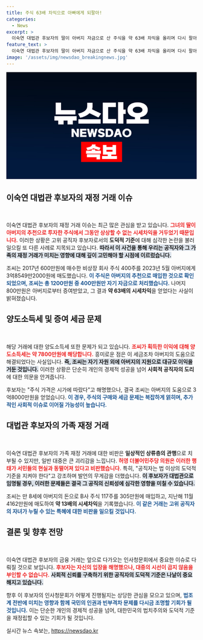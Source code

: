 ```yaml
---
title: 주식 63배 차익으로 아빠에게 되팔아!
categories:
  - News
excerpt: >
  이숙연 대법관 후보자의 딸이 아버지 자금으로 산 주식을 약 63배 차익을 올리며 다시 팔아 논란이 일고 있다. 고위 공직자 후보자가 자녀에게 수억을 물려준 방식이 도덕적 문제로 지적받고, 인사청문회가迫하게 다가온다. 클릭을 유도하는 긴박한 사안이다.
feature_text: >
  이숙연 대법관 후보자의 딸이 아버지 자금으로 산 주식을 약 63배 차익을 올리며 다시 팔아 논란이 일고 있다. 고위 공직자 후보자가 자녀에게 수억을 물려준 방식이 도덕적 문제로 지적받고, 인사청문회가迫하게 다가온다. 클릭을 유도하는 긴박한 사안이다.
image: '/assets/img/newsdao_breakingnews.jpg'
---
```


<p><img src="/assets/img/newsdao_breakingnews.jpg" alt="flaretime 속보" /></p>

<h2 data-ke-size="size26">이숙연 대법관 후보자의 재정 거래 이슈</h2>

<p data-ke-size="size16">&nbsp;</p>

<p>이숙연 대법관 후보자의 재정 거래 이슈는 최근 많은 관심을 받고 있습니다. <b><span style="color: #ee2323;">그녀의 딸이 아버지의 추천으로 투자한 주식에서 그동안 상상할 수 없는 시세차익을 거두었기 때문입니다.</span></b> 이러한 상황은 고위 공직자 후보자로서의 <strong>도덕적 기준</strong>에 대해 심각한 논란을 불러일으킬 또 다른 사례로 지목되고 있습니다. <b><span style="background-color: #21538527;">따라서 이 사건을 통해 우리는 공직자와 그 가족의 재정 거래가 미치는 영향에 대해 깊이 고민해야 할 시점에 이르렀습니다.</span></b>  </p>

<p>조씨는 2017년 600만원에 매수한 비상장 회사 주식 400주를 2023년 5월 아버지에게 3억8549만2000원에 매도했습니다. <b><span style="color: #1a5490;">이 주식은 아버지의 추천으로 매입한 것으로 확인되었으며, 조씨는 총 1200만원 중 400만원만 자기 자금으로 처리했습니다.</span></b> 나머지 800만원은 아버지로부터 증여받았고, 그 결과 <strong>약 63배의 시세차익</strong>을 얻었다는 사실이 밝혀졌습니다.   </p>

<h2 data-ke-size="size26">양도소득세 및 증여 세금 문제</h2>

<p data-ke-size="size16">&nbsp;</p>

<p>해당 거래에 대한 양도소득세 또한 문제가 되고 있습니다. <b><span style="color: #ee2323;">조씨가 획득한 이익에 대해 양도소득세는 약 7800만원에 해당합니다.</span></b> 흥미로운 점은 이 세금조차 아버지의 도움으로 해결되었다는 사실입니다. <b><span style="background-color: #21538527;">즉, 조씨는 자기 자원 외에 아버지의 지원으로 대규모 이익을 거둔 것입니다.</span></b> 이러한 상황은 단순히 개인의 경제적 성공을 넘어 <strong>사회적 공직자의 도리</strong>에 대한 의문을 안겨줍니다.</p>

<p>후보자는 "주식 가격은 시가에 따랐다"고 해명했으나, 결국 조씨는 아버지의 도움으로 3억8000만원을 얻었습니다. <b><span style="color: #1a5490;">이 경우, 주식의 구매와 세금 문제는 복잡하게 얽히며, 추가적인 사회적 이슈로 이어질 가능성이 높습니다.</span></b>   </p>

<h2 data-ke-size="size26">대법관 후보자의 가족 재정 거래</h2>

<p data-ke-size="size16">&nbsp;</p>

<p>이숙연 대법관 후보자의 가족 재정 거래에 대한 비판은 <strong>일상적인 상류층의 관행</strong>으로 치부될 수 있지만, 일반 대중은 큰 괴리감을 느낍니다. <b><span style="color: #ee2323;">허영 더불어민주당 의원은 이러한 행태가 서민들의 현실과 동떨어져 있다고 비판했습니다.</span></b> 특히, "공직자는 법 이상의 도덕적 기준을 지켜야 한다"고 강조하며 발언의 무게감을 더했습니다. <b><span style="background-color: #21538527;">이 후보자가 대법관으로 임명될 경우, 이러한 문제들은 결국 그 공직의 신뢰성에 심각한 영향을 미칠 수 있습니다.</span></b></p>

<p>조씨는 만 8세에 아버지의 돈으로 B사 주식 117주를 305만원에 매입하고, 지난해 11월 4162만원에 매도하여 <strong>약 13배의 시세차익</strong>을 기록했습니다. <b><span style="color: #1a5490;">이 같은 거래는 고위 공직자의 자녀가 누릴 수 있는 특혜에 대한 비판을 일으킬 것입니다.</span></b>  </p>

<h2 data-ke-size="size26">결론 및 향후 전망</h2>

<p data-ke-size="size16">&nbsp;</p>

<p>이숙연 대법관 후보자의 금융 거래는 앞으로 다가오는 인사청문회에서 중요한 이슈로 다뤄질 것으로 보입니다. <b><span style="color: #ee2323;">후보자는 자신의 입장을 해명했으나, 대중의 시선이 곱지 않음을 부인할 수 없습니다.</span></b> <b><span style="background-color: #21538527;">사회적 신뢰를 구축하기 위한 공직자의 도덕적 기준은 나날이 중요해지고 있습니다.</span></b>  </p>

<p>향후 이 후보자의 인사청문회가 어떻게 진행될지는 상당한 관심을 모으고 있으며, <b><span style="color: #1a5490;">법조계 전반에 미치는 영향과 함께 국민의 인권과 빈부격차 문제를 다시금 조명할 기회가 될 것입니다.</span></b> 이는 단순한 개인의 경제적 성공을 넘어, 대한민국의 법치주의와 도덕적 기준을 재정립할 수 있는 기회가 될 것입니다.</p>
실시간 뉴스 속보는, <a href="https://newsdao.kr" rel="dofollow">https://newsdao.kr</a>


